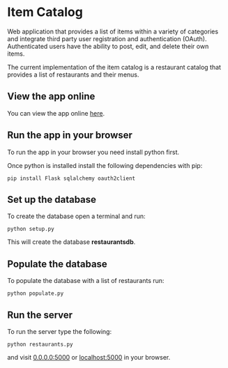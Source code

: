 # Item Catalog
Web application that provides a list of items within a variety of categories and integrate third party user registration and authentication (OAuth). Authenticated users have the ability to post, edit, and delete their own items.

The current implementation of the item catalog is a restaurant catalog that provides a list of restaurants and their menus.

## View the app online

You can view the app online [here](https://warm-reaches-9715.herokuapp.com/).

## Run the app in your browser

To run the app in your browser you need install python first.

Once python is installed install the following dependencies with pip:

```
pip install Flask sqlalchemy oauth2client
```

## Set up the database

To create the database open a terminal and run:

`python setup.py`

This will create the database **restaurantsdb**.

## Populate the database

To populate the database with a list of restaurants run:

`python populate.py`

## Run the server

To run the server type the following:

`python restaurants.py`

and visit [0.0.0.0:5000](0.0.0.0:5000) or [localhost:5000](localhost:5000) in your browser.
